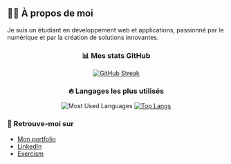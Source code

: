 ## 🧑‍💻 À propos de moi
Je suis un étudiant en développement web et applications, passionné par le numérique et par la création de solutions innovantes.
<div align="center">
  
### 📊 Mes stats GitHub
[![GitHub Streak](https://streak-stats.demolab.com?user=LulDrako&theme=gotham&hide_border=true)](https://git.io/streak-stats)

### 🔥 Langages les plus utilisés
![Most Used Languages](https://github-readme-stats.vercel.app/api/top-langs/?username=LulDrako&theme=gotham&show_icons=true&hide_border=true&layout=compact)
[![Top Langs](https://github-readme-stats.vercel.app/api/top-langs/?username=LulDrako&theme=gotham&layout=donut-vertical)](https://github.com/LulDrako/github-readme-stats)
</div>

### 🔗 Retrouve-moi sur
- [Mon portfolio](https://luldrako.vercel.app)
- [LinkedIn](https://www.linkedin.com/in/karim-feki-18ab66249)
- [Exercism](https://exercism.org/profiles/LulDrako)

